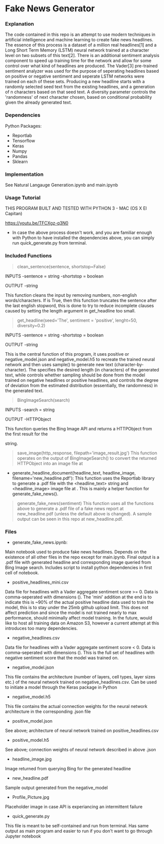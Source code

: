 # Fake News Generator

### Explanation
The code contained in this repo is an attempt to use modern techniques in artificial intelligence and machine learning to create fake news headlines. The essence of this process is a dataset of a million real headlines[1] and a Long Short Term Memory (LSTM) neural network trained at a character level on two subsets of this text[2]. There is an additional sentiment analysis component to speed up training time for the network and allow for some control over what kind of headlines are produced. The Vader[3] pre-trained sentiment analyzer was used for the purpose of seperating headlines based on positive or negative sentiment and seperate LSTM networks were trained on each of these sets. Producing a new headline starts with a randomly selected seed text from the existing headlines, and a generation of n characters based on that seed text. A diversity parameter controls the 'randomness' of next character chosen, based on conditional probability given the already generated text. 

### Dependencies
Python Packages:
- Reportlab
- Tensorflow
- Keras
- Numpy
- Pandas
- Sklearn

### Implementation
See Natural Langauge Generation.ipynb and main.ipynb


### Usage Tutorial
THIS PROGRAM BUILT AND TESTED WITH PYTHON 3 - MAC (OS X El Capitan)

https://youtu.be/TFCXgz-q3N0

* In case the above process doesn't work, and you are familiar enough with Python to have installed the dependencies above, you can simply run quick_generate.py from terminal. 

### Included Functions
> clean_sentence(sentence, shortstop=False)

INPUTS 
-sentence = string
-shortstop = boolean

OUTPUT
-string 

This function cleans the input <sentence> by removing numbers, non-english words/characters. If <shortstop> is True, then this function truncates the sentence after the last english stopword, this is done to try to reduce incomplete clauses caused by setting the length argument in get_headline too small.

> get_headline(seed='The', sentiment = 'positive', lenght=50, diversity=0.2)

INPUTS 
-sentence = string
-shortstop = boolean

OUTPUT
-string 


This is the central function of this program, it uses positive or negative_model.json and negative_model.h5 to recreate the trained neural network and then uses sample() to generate new text (character-by-character). The <length> specifies the desired length (in characters) of the generated text, while <sentiment> controls whether sampling should be done from the model trained on negative headlines or positive headlines, and <diversity> controls the degree of deviation from the estimated distribution (essentially, the randomness) in the generated text.
  
>BingImageSearch(search)

INPUTS 
-search = string

OUTPUT
-HTTPObject 

This function queries the Bing Image API and returns a HTTPObject from the first result for the <search> string. 
  
 >save_image(http_response, filepath='image_result.jpg')
 This function operates on the output of BingImageSearch() to convert the returned HTTPObject into an image file at <filepath>
  
 - generate_headline_document(headline_text, headline_image, filename='new_headline.pdf'):
 This function uses the Reportlab library to generate a .pdf file with the <headline_text> string and <headline_image> image file at <filename>. This is mainly a helper function for generate_fake_news().
  
 >generate_fake_news(sentiment)
 This function uses all the functions above to generate a .pdf file of a fake news report at new_headline.pdf (unless the default above is changed). A sample output can be seen in this repo at new_headline.pdf. 

### Files

- generate_fake_news.ipynb:

Main notebook used to produce fake news headlines. Depends on the existence of all other files in the repo except for main.ipynb. Final output is a .pdf file with generated headline and corresponding image queried from Bing Image search. Includes script to install python dependencies in first cell of notebook. 


- positive_headlines_mini.csv

Data file for headlines with a Vader aggregate sentiment score >= 0. Data is comma-seperated with dimensions (). The 'mini' addition at the end is to indicate this is ~90% of the actual positive headline data used to train the model, this is to stay under the 25mb github upload limit. This does not affect prediction and since the model is not trained nearly to max performance, should minimally affect model training. In the future, would like to host all training data on Amazon S3, however a current attempt at this introduces too many dependencies.

- negative_headlines.csv

Data file for headlines with a Vader aggregate sentiment score < 0. Data is comma-seperated with dimensions (). This is the full set of headlines with negative sentiment score that the model was trained on.

- negative_model.json

This file contains the architecture (number of layers, cell types, layer sizes etc.) of the neural network trained on negative_headlines.csv. Can be used to initiate a model through the Keras package in Python

- negative_model.h5

This file contains the actual connection weights for the neural network architecture in the corresponding .json file

- positive_model.json

See above; architecture of neural network trained on positive_headlines.csv

- positive_model.h5

See above; connection weights of neural network described in above .json

- headline_image.jpg

Image returned from querying Bing for the generated headline

- new_headline.pdf

Sample output generated from the negative_model

- Profile_Picture.jpg

Placeholder image in case API is experiancing an intermittent failure

- quick_generate.py

This file is meant to be self-contained and run from terminal. Has same output as main program and easier to run if you don't want to go through Jupyter notebook



### 
